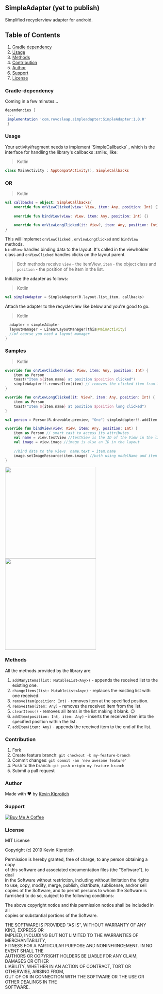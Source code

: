 ## SimpleAdapter (yet to publish)  
Simplified recyclerview adapter for android.  
## Table of Contents  
1. [Gradle dependency](#gradle-dependency)  
2. [Usage](#usage)  
3. [Methods](#methods)  
4. [Contribution](#contribution)  
5. [Author](#author)  
6. [Support](#support)  
7. [License](#license)  
  
<h3 id="gradle-dependency">Gradle-dependency</h3>  
Coming in a few minutes...  
  
```gradle  
dependencies {  
 ... 
 implementation 'com.revosleap.simpleadapter:SimpleAdapter:1.0.0'
 }  
```  
<h3 id="usage">Usage</h3>  
Your activity/fragment needs to implement `SimpleCallbacks` , which is the interface for handling the library's callbacks :smile:, like:  
  
> Kotlin  
```kotlin  
class MainActivity : AppCompatActivity(), SimpleCallbacks  
```  
### OR
> Kotlin
```kotlin
val callbacks = object: SimpleCallbacks{
    override fun onViewClicked(view: View, item: Any, position: Int) {}  
  
    override fun bindView(view: View, item: Any, position: Int) {}  
  
    override fun onViewLongClicked(it: View?, item: Any, position: Int) {}
}
```
This will implemet `onViewClicked` , `onViewLongClicked` and `bindView` methods.  
`bindView` handles binding data to the layout. It's called in the viewholder class and `onViewClicked` handles clicks on the layout parent.  
> Both methods receive `view` - the itemView, `item` - the object class and `position` - the position of he item in the list.  
  
Initialize the adapter as follows:  
> Kotlin  
```kotlin  
val simpleAdapter = SimpleAdapter(R.layout.list_item, callbacks)  
```  
  
Attach the adapter to the recyclerview like below and you're good to go.  
> Kotlin  
```kotlin list.apply {    
  adapter = simpleAdapter    
  layoutManager = LinearLayoutManager(this@MainActivity)    
  //of course you need a layout manager  
}  
```  
  
<h3 id="samples"> Samples</h3>  
  
> Kotlin  
```kotlin  
override fun onViewClicked(view: View, item: Any, position: Int) {    
    item as Person    
    toast("Item ${item.name} at position $position clicked")    
	simpleAdapter!!.removeItem(item) // removes the clicked item from list
}  
```  
```kotlin
override fun onViewLongClicked(it: View?, item: Any, position: Int) {  
    item as Person  
    toast("Item ${item.name} at position $position long clicked")  
}
```
```kotlin  
val person = Person(R.drawable.preview, "One") simpleAdapter!!.addItem(person)  
```  
  
```kotlin  
override fun bindView(view: View, item: Any, position: Int) {    
    item as Person // smart cast to access its attributes    
    val name = view.textView //textView is the ID of the View in the list item layout    
    val image = view.image //image is also an ID in the layout    
    
    //bind data to the views  name.text = item.name    
    image.setImageResource(item.image) //both using modelName and item work 
}  
```  
  
<img src="art/device1.png" width="300"/> <img src="art/device2.png" width="300"/>  
  
<h3 id="methods">Methods</h3>  
  
All the methods provided by the library are:  
1. `addManyItems(list: MutableList<Any>)` - appends the received list to the existing one.  
2. `changeItems(list: MutableList<Any>)` - replaces the existing list with one received.   
3. `removeItem(position: Int)` - removes item at the specified position.  
4. `removeItem(item: Any)` - removes the received item from the list.  
5. `clearItems()` - removes all items in the list making it blank. :wink:  
6. `addItem(position: Int, item: Any)` - inserts the received item into the specified position within the list.  
7. `addItem(item: Any)` - appends the received item to the end of the list.  
  
<h3 id="contribution">Contribution</h3>  
  
1. Fork  
2. Create feature branch:  `git checkout -b my-feature-branch`  
3. Commit changes:  `git commit -am 'new awesome feature'`  
4. Push to the branch:  `git push origin my-feature-branch`  
5. Submit a pull request   
  
<h3 id="author">Author</h3>  
  
Made with :heart: by [Kevin Kiprotich](kevinkip.rf.gd)  
  
<h3 id="support">Support</h3>  
  
<a href="https://www.buymeacoffee.com/CHFudJf9j" target="_blank"><img src="https://www.buymeacoffee.com/assets/img/custom_images/purple_img.png" alt="Buy Me A Coffee" style="height: auto !important;width: auto !important;" ></a>  
  
<h3 id="license"> License</h3>  
  
MIT License    
    
Copyright (c) 2019 Kevin Kiprotich    
    
Permission is hereby granted, free of charge, to any person obtaining a copy    
of this software and associated documentation files (the "Software"), to deal    
in the Software without restriction, including without limitation the rights    
to use, copy, modify, merge, publish, distribute, sublicense, and/or sell    
copies of the Software, and to permit persons to whom the Software is    
furnished to do so, subject to the following conditions:    
    
The above copyright notice and this permission notice shall be included in all    
copies or substantial portions of the Software.    
    
THE SOFTWARE IS PROVIDED "AS IS", WITHOUT WARRANTY OF ANY KIND, EXPRESS OR    
IMPLIED, INCLUDING BUT NOT LIMITED TO THE WARRANTIES OF MERCHANTABILITY,    
FITNESS FOR A PARTICULAR PURPOSE AND NONINFRINGEMENT. IN NO EVENT SHALL THE    
AUTHORS OR COPYRIGHT HOLDERS BE LIABLE FOR ANY CLAIM, DAMAGES OR OTHER    
LIABILITY, WHETHER IN AN ACTION OF CONTRACT, TORT OR OTHERWISE, ARISING FROM,    
OUT OF OR IN CONNECTION WITH THE SOFTWARE OR THE USE OR OTHER DEALINGS IN THE    
SOFTWARE.
